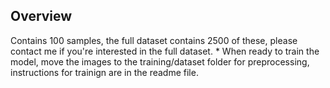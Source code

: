 ## Overview

Contains 100 samples, the full dataset contains 2500 of these, please contact me if you're interested in the full dataset.
    * When ready to train the model, move the images to the training/dataset folder for preprocessing, instructions for trainign are in the readme file.
